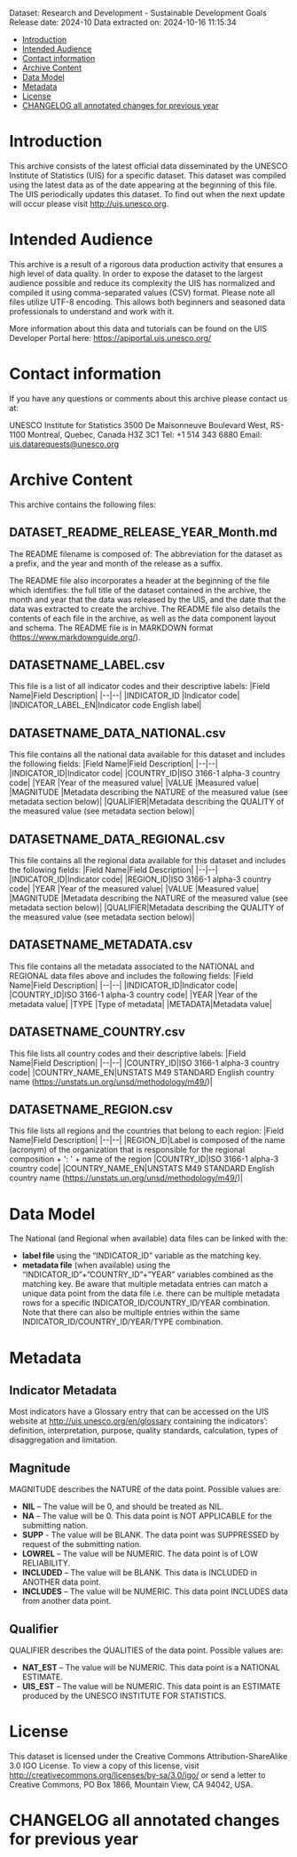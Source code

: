 Dataset: Research and Development - Sustainable Development Goals
Release date: 2024-10
Data extracted on: 2024-10-16 11:15:34

- [Introduction](#introduction)
- [Intended Audience](#intended-audience)
- [Contact information](#contact-information)
- [Archive Content](#archive-content)
- [Data Model](#data-model)
- [Metadata](#metadata)
- [License](#license)
- [CHANGELOG all annotated changes for previous year](#changelog-all-annotated-changes-for-previous-year)

# Introduction
This archive consists of the latest official data disseminated by the UNESCO Institute of Statistics (UIS) for a specific dataset. This dataset was compiled using the latest data as of the date appearing at the beginning of this file. The UIS periodically updates this dataset. To find out when the next update will occur please visit http://uis.unesco.org.

# Intended Audience 
This archive is a result of a rigorous data production activity that ensures a high level of data quality. In order to expose the dataset to the largest audience possible and reduce its complexity the UIS has normalized and compiled it using comma-separated values (CSV) format. Please note all files utilize UTF-8 encoding. This allows both beginners and seasoned data professionals to understand and work with it.

More information about this data and tutorials can be found on the UIS Developer Portal here: https://apiportal.uis.unesco.org/

# Contact information
If you have any questions or comments about this archive please contact us at:

UNESCO Institute for Statistics
3500 De Maisonneuve Boulevard West, RS-1100
Montreal, Quebec, Canada H3Z 3C1
Tel: +1 514 343 6880
Email: uis.datarequests@unesco.org

# Archive Content
This archive contains the following files:

## DATASET_README_RELEASE_YEAR_Month.md
The README filename is composed of:  The abbreviation for the dataset as a prefix, and the year and month of the release as a suffix.

The README file also incorporates a header at the beginning of the file which identifies: the full title of the dataset contained in the archive, the month and year that the data was released by the UIS, and the date that the data was extracted to create the archive. The README file also details the contents of each file in the archive, as well as the data component layout and schema.  The README file is in MARKDOWN format (https://www.markdownguide.org/).

## DATASETNAME_LABEL.csv
This file is a list of all indicator codes and their descriptive labels:
|Field Name|Field Description|
|--|--|
|INDICATOR_ID |Indicator code|
|INDICATOR_LABEL_EN|Indicator code English label|

## DATASETNAME_DATA_NATIONAL.csv
This file contains all the national data available for this dataset and includes the following fields: 
|Field Name|Field Description|
|--|--|
|INDICATOR_ID|Indicator code|
|COUNTRY_ID|ISO 3166-1 alpha-3 country code|
|YEAR |Year of the measured value|
|VALUE |Measured value|
|MAGNITUDE |Metadata describing the NATURE of the measured value (see metadata section below)|
|QUALIFIER|Metadata describing the QUALITY of the measured value (see metadata section below)|

## DATASETNAME_DATA_REGIONAL.csv
This file contains all the regional data available for this dataset and includes the following fields: 
|Field Name|Field Description|
|--|--|
|INDICATOR_ID|Indicator code|
|REGION_ID|ISO 3166-1 alpha-3 country code|
|YEAR |Year of the measured value|
|VALUE |Measured value|
|MAGNITUDE |Metadata describing the NATURE of the measured value (see metadata section below)|
|QUALIFIER|Metadata describing the QUALITY of the measured value (see metadata section below)|


## DATASETNAME_METADATA.csv
This file contains all the metadata associated to the NATIONAL and REGIONAL data files above and includes the following fields: 
|Field Name|Field Description|
|--|--|
|INDICATOR_ID|Indicator code|
|COUNTRY_ID|ISO 3166-1 alpha-3 country code|
|YEAR |Year of the metadata value|
|TYPE |Type of metadata|
|METADATA|Metadata value|

## DATASETNAME_COUNTRY.csv
This file lists all country codes and their descriptive labels:
|Field Name|Field Description|
|--|--|
|COUNTRY_ID|ISO 3166-1 alpha-3 country code|
|COUNTRY_NAME_EN|UNSTATS M49 STANDARD English country name (https://unstats.un.org/unsd/methodology/m49/)|

## DATASETNAME_REGION.csv
This file lists all regions and the countries that belong to each region:
|Field Name|Field Description|
|--|--|
|REGION_ID|Label is composed of the name (acronym) of the organization that is responsible for the regional composition + ': ' + name of the region
|COUNTRY_ID|ISO 3166-1 alpha-3 country code|
|COUNTRY_NAME_EN|UNSTATS M49 STANDARD English country name (https://unstats.un.org/unsd/methodology/m49/)|

# Data Model
The National (and Regional when available) data files can be linked with the: 
- **label file** using the “INDICATOR_ID” variable as the matching key.
- **metadata file** (when available) using the “INDICATOR_ID”+”COUNTRY_ID”+”YEAR” variables combined as the matching key. Be aware that multiple metadata entries can match a unique data point from the data file i.e. there can be multiple metadata rows for a specific INDICATOR_ID/COUNTRY_ID/YEAR combination. Note that there can also be multiple entries within the same INDICATOR_ID/COUNTRY_ID/YEAR/TYPE combination. 

# Metadata
## Indicator Metadata
Most indicators have a Glossary entry that can be accessed on the UIS website at http://uis.unesco.org/en/glossary containing the indicators’: definition, interpretation, purpose, quality standards, calculation, types of disaggregation and limitation.

## Magnitude
MAGNITUDE describes the NATURE of the data point. Possible values are: 
- **NIL** – The value will be 0, and should be treated as NIL.
- **NA** – The value will be 0.  This data point is NOT APPLICABLE for the submitting nation.
- **SUPP** -  The value will be BLANK.  The data point was SUPPRESSED by request of the submitting nation.
- **LOWREL** – The value will be NUMERIC.  The data point is of LOW RELIABILITY.
- **INCLUDED** – The value will be BLANK. This data is INCLUDED in ANOTHER data point.
- **INCLUDES** – The value will be NUMERIC.  This data point INCLUDES data from another data point.

## Qualifier
QUALIFIER describes the QUALITIES of the data point. Possible values are:
- **NAT_EST** – The value will be NUMERIC.  This data point is a NATIONAL ESTIMATE.
- **UIS_EST** – The value will be NUMERIC.  This data point is an ESTIMATE produced by the UNESCO INSTITUTE FOR STATISTICS.

# License
This dataset is licensed under the Creative Commons Attribution-ShareAlike 3.0 IGO License. To view a copy of this license, visit http://creativecommons.org/licenses/by-sa/3.0/igo/ or send a letter to Creative Commons, PO Box 1866, Mountain View, CA 94042, USA.

# CHANGELOG all annotated changes for previous year

